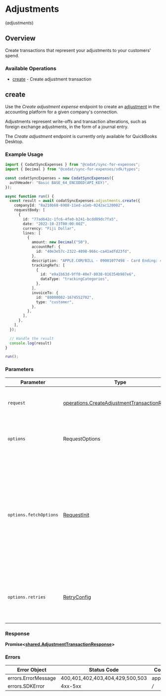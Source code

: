 # Adjustments
(*adjustments*)

## Overview

Create transactions that represent your adjustments to your customers' spend.

### Available Operations

* [create](#create) - Create adjustment transaction

## create

Use the *Create adjustment expense* endpoint to create an [adjustment](https://docs.codat.io/sync-for-expenses-api#/schemas/AdjustmentTransactionRequest) in the accounting platform for a given company's connection. 

Adjustments represent write-offs and transaction alterations, such as foreign exchange adjustments, in the form of a journal entry. 

The _Create adjustment_ endpoint is currently only available for QuickBooks Desktop. 

### Example Usage

```typescript
import { CodatSyncExpenses } from "@codat/sync-for-expenses";
import { Decimal } from "@codat/sync-for-expenses/sdk/types";

const codatSyncExpenses = new CodatSyncExpenses({
  authHeader: "Basic BASE_64_ENCODED(API_KEY)",
});

async function run() {
  const result = await codatSyncExpenses.adjustments.create({
    companyId: "8a210b68-6988-11ed-a1eb-0242ac120002",
    requestBody: [
      {
        id: "77ad642c-1fc6-4fe0-b241-bcdd89dc7fa5",
        date: "2022-10-23T00:00:00Z",
        currency: "Fiji Dollar",
        lines: [
          {
            amount: new Decimal("50"),
            accountRef: {
              id: "40e3e57c-2322-4898-966c-ca41adfd23fd",
            },
            description: "APPLE.COM/BILL - 09001077498 - Card Ending: 4590",
            trackingRefs: [
              {
                id: "e9a1b63d-9ff0-40e7-8038-016354b987e6",
                dataType: "trackingCategories",
              },
            ],
            invoiceTo: {
              id: "80000002-1674552702",
              type: "customer",
            },
          },
        ],
      },
    ],
  });

  // Handle the result
  console.log(result)
}

run();
```

### Parameters

| Parameter                                                                                                                                                                      | Type                                                                                                                                                                           | Required                                                                                                                                                                       | Description                                                                                                                                                                    |
| ------------------------------------------------------------------------------------------------------------------------------------------------------------------------------ | ------------------------------------------------------------------------------------------------------------------------------------------------------------------------------ | ------------------------------------------------------------------------------------------------------------------------------------------------------------------------------ | ------------------------------------------------------------------------------------------------------------------------------------------------------------------------------ |
| `request`                                                                                                                                                                      | [operations.CreateAdjustmentTransactionRequest](../../sdk/models/operations/createadjustmenttransactionrequest.md)                                                             | :heavy_check_mark:                                                                                                                                                             | The request object to use for the request.                                                                                                                                     |
| `options`                                                                                                                                                                      | RequestOptions                                                                                                                                                                 | :heavy_minus_sign:                                                                                                                                                             | Used to set various options for making HTTP requests.                                                                                                                          |
| `options.fetchOptions`                                                                                                                                                         | [RequestInit](https://developer.mozilla.org/en-US/docs/Web/API/Request/Request#options)                                                                                        | :heavy_minus_sign:                                                                                                                                                             | Options that are passed to the underlying HTTP request. This can be used to inject extra headers for examples. All `Request` options, except `method` and `body`, are allowed. |
| `options.retries`                                                                                                                                                              | [RetryConfig](../../lib/utils/retryconfig.md)                                                                                                                                  | :heavy_minus_sign:                                                                                                                                                             | Enables retrying HTTP requests under certain failure conditions.                                                                                                               |


### Response

**Promise\<[shared.AdjustmentTransactionResponse](../../sdk/models/shared/adjustmenttransactionresponse.md)\>**
### Errors

| Error Object                    | Status Code                     | Content Type                    |
| ------------------------------- | ------------------------------- | ------------------------------- |
| errors.ErrorMessage             | 400,401,402,403,404,429,500,503 | application/json                |
| errors.SDKError                 | 4xx-5xx                         | */*                             |
